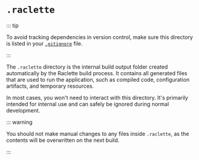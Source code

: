 # `.raclette`

::: tip

To avoid tracking dependencies in version control, make sure this directory is listed in your [`.gitignore`](/guide/directory-structure/gitignore.md) file.

:::

The `.raclette` directory is the internal build output folder created automatically by the Raclette build process. It contains all generated files that are used to run the application, such as compiled code, configuration artifacts, and temporary resources.

In most cases, you won't need to interact with this directory. It's primarily intended for internal use and can safely be ignored during normal development.

::: warning

You should not make manual changes to any files inside `.raclette`, as the contents will be overwritten on the next build.

:::